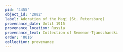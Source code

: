 ```yaml
---
pid: '4455'
object_id: '2882'
label: Adoration of the Magi (St. Petersburg)
provenance_date: Until 1915
provenance_location: Russia
provenance_text: Collection of Semenor-Tjanschanski
order: '0016'
collection: provenance
---
```

